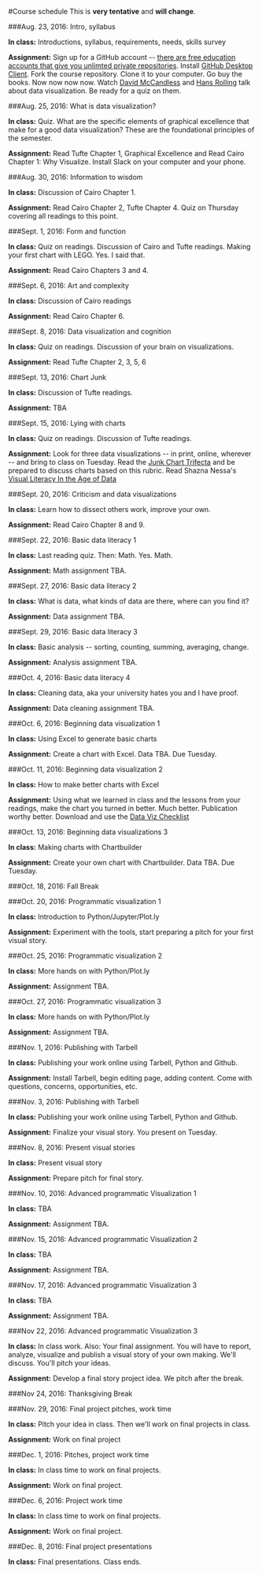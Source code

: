 #Course schedule
This is __very tentative__ and __will change__.

###Aug. 23, 2016: Intro, syllabus

**In class:** Introductions, syllabus, requirements, needs, skills survey

**Assignment:** Sign up for a GitHub account -- [there are free education accounts that give you unlimted private repositories](https://education.github.com/). Install [GitHub Desktop Client](https://desktop.github.com/). Fork the course repository. Clone it to your computer. Go buy the books. Now now now now. Watch [David McCandless](http://www.ted.com/talks/david_mccandless_the_beauty_of_data_visualization?language=en) and [Hans Rolling](http://www.ted.com/talks/hans_rosling_shows_the_best_stats_you_ve_ever_seen) talk about data visualization. Be ready for a quiz on them. 

###Aug. 25, 2016: What is data visualization?

**In class:** Quiz. What are the specific elements of graphical excellence that make for a good data visualization? These are the foundational principles of the semester.

**Assignment:** Read Tufte Chapter 1, Graphical Excellence and Read Cairo Chapter 1: Why Visualize. Install Slack on your computer and your phone.

###Aug. 30, 2016: Information to wisdom

**In class:** Discussion of Cairo Chapter 1. 

**Assignment:** Read Cairo Chapter 2, Tufte Chapter 4. Quiz on Thursday covering all readings to this point.

###Sept. 1, 2016: Form and function

**In class:** Quiz on readings. Discussion of Cairo and Tufte readings. Making your first chart with LEGO. Yes. I said that.

**Assignment:** Read Cairo Chapters 3 and 4. 

###Sept. 6, 2016: Art and complexity

**In class:**  Discussion of Cairo readings

**Assignment:** Read Cairo Chapter 6. 

###Sept. 8, 2016: Data visualization and cognition

**In class:** Quiz on readings. Discussion of your brain on visualizations.

**Assignment:** Read Tufte Chapter 2, 3, 5, 6

###Sept. 13, 2016: Chart Junk

**In class:**  Discussion of Tufte readings.

**Assignment:** TBA

###Sept. 15, 2016: Lying with charts

**In class:**  Quiz on readings. Discussion of Tufte readings.

**Assignment:** Look for three data visualizations -- in print, online, wherever -- and bring to class on Tuesday. Read the [Junk Chart Trifecta](http://junkcharts.typepad.com/junk_charts/junk-charts-trifecta-checkup-the-definitive-guide.html) and be prepared to discuss charts based on this rubric. Read Shazna Nessa's [Visual Literacy In the Age of Data](https://source.opennews.org/en-US/learning/visual-literacy-age-data/)

###Sept. 20, 2016: Criticism and data visualizations

**In class:**  Learn how to dissect others work, improve your own. 

**Assignment:** Read Cairo Chapter 8 and 9. 

###Sept. 22, 2016: Basic data literacy 1 

**In class:**  Last reading quiz. Then: Math. Yes. Math.

**Assignment:** Math assignment TBA.

###Sept. 27, 2016: Basic data literacy 2

**In class:**  What is data, what kinds of data are there, where can you find it?

**Assignment:** Data assignment TBA.

###Sept. 29, 2016: Basic data literacy 3

**In class:**  Basic analysis -- sorting, counting, summing, averaging, change.

**Assignment:** Analysis assignment TBA.

###Oct. 4, 2016: Basic data literacy 4

**In class:**  Cleaning data, aka your university hates you and I have proof.  

**Assignment:** Data cleaning assignment TBA.

###Oct. 6, 2016: Beginning data visualization 1

**In class:**  Using Excel to generate basic charts

**Assignment:** Create a chart with Excel. Data TBA. Due Tuesday.

###Oct. 11, 2016: Beginning data visualization 2

**In class:**  How to make better charts with Excel

**Assignment:** Using what we learned in class and the lessons from your readings, make the chart you turned in better. Much better. Publication worthy better. Download and use the [Data Viz Checklist](http://stephanieevergreen.com/dataviz-checklist/)

###Oct. 13, 2016: Beginning data visualizations 3

**In class:**  Making charts with Chartbuilder

**Assignment:** Create your own chart with Chartbuilder. Data TBA. Due Tuesday.

###Oct. 18, 2016: Fall Break

###Oct. 20, 2016: Programmatic visualization 1

**In class:** Introduction to Python/Jupyter/Plot.ly

**Assignment:** Experiment with the tools, start preparing a pitch for your first visual story. 

###Oct. 25, 2016: Programmatic visualization 2

**In class:**  More hands on with Python/Plot.ly

**Assignment:** Assignment TBA.

###Oct. 27, 2016: Programmatic visualization 3

**In class:** More hands on with Python/Plot.ly

**Assignment:** Assignment TBA.

###Nov. 1, 2016: Publishing with Tarbell

**In class:**  Publishing your work online using Tarbell, Python and Github. 

**Assignment:** Install Tarbell, begin editing page, adding content. Come with questions, concerns, opportunities, etc. 

###Nov. 3, 2016: Publishing with Tarbell

**In class:**  Publishing your work online using Tarbell, Python and Github. 

**Assignment:** Finalize your visual story. You present on Tuesday.

###Nov. 8, 2016: Present visual stories

**In class:**  Present visual story

**Assignment:** Prepare pitch for final story.

###Nov. 10, 2016: Advanced programmatic Visualization 1

**In class:**  TBA

**Assignment:** Assignment TBA.

###Nov. 15, 2016: Advanced programmatic Visualization 2

**In class:**  TBA

**Assignment:** Assignment TBA. 

###Nov. 17, 2016: Advanced programmatic Visualization 3


**In class:**  TBA

**Assignment:** Assignment TBA.

###Nov 22, 2016: Advanced programmatic Visualization 3

**In class:**  In class work. Also: Your final assignment. You will have to report, analyze, visualize and publish a visual story of your own making. We'll discuss. You'll pitch your ideas.

**Assignment:** Develop a final story project idea. We pitch after the break. 

###Nov 24, 2016: Thanksgiving Break


###Nov. 29, 2016: Final project pitches, work time

**In class:**  Pitch your idea in class. Then we'll work on final projects in class.

**Assignment:** Work on final project


###Dec. 1, 2016: Pitches, project work time

**In class:**  In class time to work on final projects.

**Assignment:** Work on final project.


###Dec. 6, 2016: Project work time

**In class:**  In class time to work on final projects.

**Assignment:** Work on final project.

###Dec. 8, 2016: Final project presentations

**In class:**  Final presentations. Class ends.
